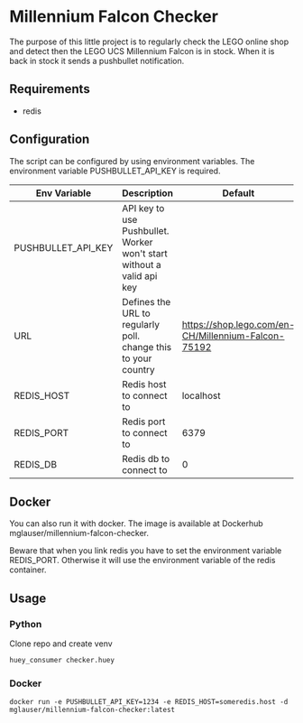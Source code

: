 # Millennium Falcon Checker
The purpose of this little project is to regularly check the LEGO online shop and
detect then the LEGO UCS Millennium Falcon is in stock.
When it is back in stock it sends a pushbullet notification.

## Requirements
* redis

## Configuration
The script can be configured by using environment variables.
The environment variable PUSHBULLET_API_KEY is required.


|Env Variable        |Description                                                           | Default                                             |
|--------------------|----------------------------------------------------------------------|-----------------------------------------------------|
|PUSHBULLET_API_KEY  | API key to use Pushbullet. Worker won't start without a valid api key|                                                     |
|URL                 | Defines the URL to regularly poll. change this to your country       | https://shop.lego.com/en-CH/Millennium-Falcon-75192 |
|REDIS_HOST          | Redis host to connect to                                             | localhost                                           |
|REDIS_PORT          | Redis port to connect to                                             | 6379                                                |
|REDIS_DB            | Redis db to connect to                                               | 0                                                   |

## Docker
You can also run it with docker.
The image is available at Dockerhub mglauser/millennium-falcon-checker.

Beware that when you link redis you have to set the environment variable REDIS_PORT.
Otherwise it will use the environment variable of the redis container.

## Usage
### Python
Clone repo and create venv
```python
huey_consumer checker.huey
```

### Docker
```
docker run -e PUSHBULLET_API_KEY=1234 -e REDIS_HOST=someredis.host -d mglauser/millennium-falcon-checker:latest
```
